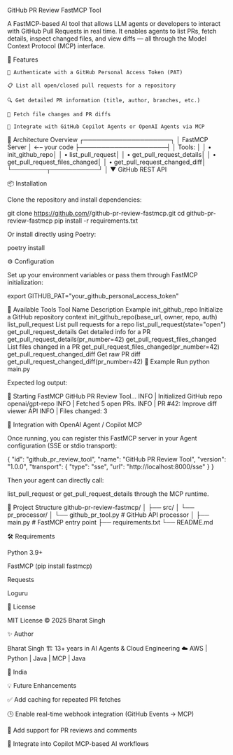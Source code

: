 GitHub PR Review FastMCP Tool

A FastMCP-based AI tool that allows LLM agents or developers to interact with GitHub Pull Requests in real time.
It enables agents to list PRs, fetch details, inspect changed files, and view diffs — all through the Model Context Protocol (MCP) interface.

🚀 Features

    🔐 Authenticate with a GitHub Personal Access Token (PAT)
    
    📋 List all open/closed pull requests for a repository
    
    🔍 Get detailed PR information (title, author, branches, etc.)
    
    🧾 Fetch file changes and PR diffs
    
    🧠 Integrate with GitHub Copilot Agents or OpenAI Agents via MCP

🧩 Architecture Overview
    ┌────────────────────┐
    │  FastMCP Server    │  ←– your code
    ├────────────────────┤
    │ Tools:             │
    │  • init_github_repo│
    │  • list_pull_request│
    │  • get_pull_request_details│
    │  • get_pull_request_files_changed│
    │  • get_pull_request_changed_diff│
    └────────┬───────────┘
             │
             ▼
       GitHub REST API


📦 Installation

Clone the repository and install dependencies:

git clone https://github.com/<your-username>/github-pr-review-fastmcp.git
cd github-pr-review-fastmcp
pip install -r requirements.txt


Or install directly using Poetry:

poetry install

⚙️ Configuration

Set up your environment variables or pass them through FastMCP initialization:

export GITHUB_PAT="your_github_personal_access_token"

🧰 Available Tools
Tool Name	Description	Example
init_github_repo	Initialize a GitHub repository context	init_github_repo(base_url, owner, repo, auth)
list_pull_request	List pull requests for a repo	list_pull_request(state="open")
get_pull_request_details	Get detailed info for a PR	get_pull_request_details(pr_number=42)
get_pull_request_files_changed	List files changed in a PR	get_pull_request_files_changed(pr_number=42)
get_pull_request_changed_diff	Get raw PR diff	get_pull_request_changed_diff(pr_number=42)
🧪 Example Run
python main.py


Expected log output:

🚀 Starting FastMCP GitHub PR Review Tool...
INFO | Initialized GitHub repo openai/gpt-repo
INFO | Fetched 5 open PRs.
INFO | PR #42: Improve diff viewer API
INFO | Files changed: 3

🧠 Integration with OpenAI Agent / Copilot MCP

Once running, you can register this FastMCP server in your Agent configuration (SSE or stdio transport):

{
  "id": "github_pr_review_tool",
  "name": "GitHub PR Review Tool",
  "version": "1.0.0",
  "transport": {
    "type": "sse",
    "url": "http://localhost:8000/sse"
  }
}


Then your agent can directly call:

list_pull_request or get_pull_request_details
through the MCP runtime.

🧩 Project Structure
github-pr-review-fastmcp/
│
├── src/
│   └── pr_processor/
│       └── github_pr_tool.py      # GitHub API processor
│
├── main.py                        # FastMCP entry point
├── requirements.txt
└── README.md

🛠 Requirements

Python 3.9+

FastMCP (pip install fastmcp)

Requests

Loguru

📄 License

MIT License © 2025 Bharat Singh

✨ Author

Bharat Singh
🏗️ 13+ years in AI Agents  & Cloud Engineering
☁️ AWS | Python | Java | MCP | Java

📍 India

💡 Future Enhancements

✅ Add caching for repeated PR fetches

🕒 Enable real-time webhook integration (GitHub Events → MCP)

🧩 Add support for PR reviews and comments

🤖 Integrate into Copilot MCP-based AI workflows
